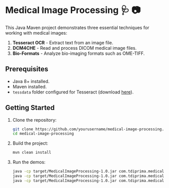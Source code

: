 # Medical Image Processing 🩺 📷

This Java Maven project demonstrates three essential techniques for working with medical images:

1. **Tesseract OCR** - Extract text from an image file.
2. **DCM4CHE** - Read and process DICOM medical image files.
3. **Bio-Formats** - Analyze bio-imaging formats such as OME-TIFF.

## Prerequisites
- Java 8+ installed.
- Maven installed.
- `tessdata` folder configured for Tesseract (download [here](https://github.com/tesseract-ocr/tessdata)).

## Getting Started
1. Clone the repository:

   ```bash
   git clone https://github.com/yourusername/medical-image-processing.git
   cd medical-image-processing
   ```

2. Build the project:

   ```bash
   mvn clean install
   ```

3. Run the demos:

   ```bash
   java -cp target/MedicalImageProcessing-1.0.jar com.tdiprima.medicalimageprocessing.TesseractDemo
   java -cp target/MedicalImageProcessing-1.0.jar com.tdiprima.medicalimageprocessing.DCM4CHE_Demo
   java -cp target/MedicalImageProcessing-1.0.jar com.tdiprima.medicalimageprocessing.BioFormatsDemo
   ```

<br>

